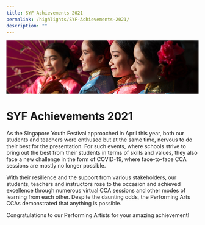 ```yaml
---
title: SYF Achievements 2021
permalink: /highlights/SYF-Achievements-2021/
description: ""
---
```

![](/images/Highlights.jpg)

SYF Achievements 2021
=====================

As the Singapore Youth Festival approached in April this year, both our students and teachers were enthused but at the same time, nervous to do their best for the presentation. For such events, where schools strive to bring out the best from their students in terms of skills and values, they also face a new challenge in the form of COVID-19, where face-to-face CCA sessions are mostly no longer possible. 

  

With their resilience and the support from various stakeholders, our students, teachers and instructors rose to the occasion and achieved excellence through numerous virtual CCA sessions and other modes of learning from each other. Despite the daunting odds, the Performing Arts CCAs demonstrated that anything is possible. 

  

Congratulations to our Performing Artists for your amazing achievement!